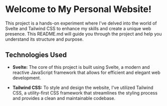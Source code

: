 # Welcome to My Personal Website!

This project is a hands-on experiment where I've delved into the world of Svelte and Tailwind CSS to enhance my skills and create a unique web presence. This README.md will guide you through the project and help you understand its structure and purpose.

## Technologies Used

- **Svelte:** The core of this project is built using Svelte, a modern and reactive JavaScript framework that allows for efficient and elegant web development.

- **Tailwind CSS:** To style and design the website, I've utilized Tailwind CSS, a utility-first CSS framework that streamlines the styling process and provides a clean and maintainable codebase.
